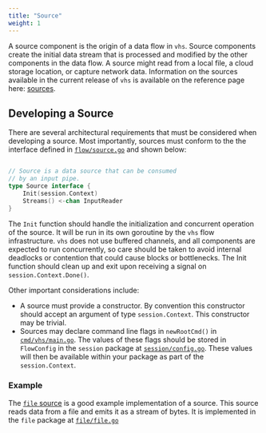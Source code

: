 ```yaml
---
title: "Source"
weight: 1
---
```


A source component is the origin of a data flow in `vhs`. Source components create the initial data stream that is
processed and modified by the other components in the data flow. A source might read from a local file, a cloud storage
location, or capture network data. Information on the sources available in the current release of `vhs` is available on
the reference page here: [sources](/vhs/reference/#sources).

## Developing a Source

There are several architectural requirements that must be considered when developing a source. Most importantly,
sources must conform to the the interface defined in
[`flow/source.go`](https://github.com/rename-this/vhs/blob/main/flow/source.go) and shown below:

```go

// Source is a data source that can be consumed
// by an input pipe.
type Source interface {
    Init(session.Context)
    Streams() <-chan InputReader
}
```

The `Init` function should handle the initialization and concurrent operation of the source. It will be run in its own
goroutine by the `vhs` flow infrastructure. `vhs` does not use buffered channels, and all components are expected to
run concurrently, so care should be taken to avoid internal deadlocks or contention that could cause blocks or
bottlenecks. The Init function should clean up and exit upon receiving a signal on `session.Context.Done()`.

Other important considerations include:

* A source must provide a constructor. By convention this constructor should accept an argument of type
`session.Context`. This constructor may be trivial.
* Sources may declare command line flags in `newRootCmd()` in
[`cmd/vhs/main.go`](https://github.com/rename-this/vhs/blob/main/cmd/vhs/main.go). The values of these flags should be
stored in `FlowConfig` in the `session` package at
[`session/config.go`](https://github.com/rename-this/vhs/blob/main/session/config.go). These values will then be
available within your package as part of the `session.Context`.

### Example

The [`file` source](/vhs/reference/#file) is a good example implementation of a source. This source reads data from a
file and emits it as a stream of bytes. It is implemented in the `file` package at
[`file/file.go`](https://github.com/rename-this/vhs/blob/main/file/file.go)

